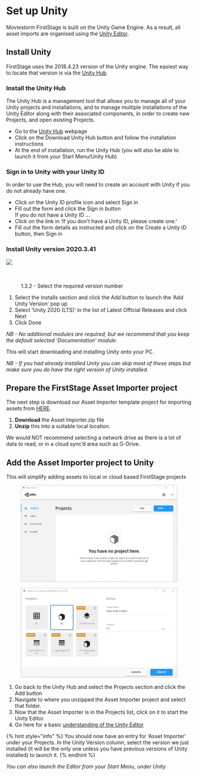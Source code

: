 # Set up Unity

Moviestorm FirstStage is built on the Unity Game Engine. As a result, all asset imports are organised using the [Unity Editor](https://docs.unity3d.com/Manual/UsingTheEditor.html).

## Install Unity

FirstStage uses the 2018.4.23 version of the Unity engine. The easiest way to locate that version is via the [Unity Hub](https://unity3d.com/get-unity/download).

### Install the Unity Hub

The Unity Hub is a management tool that allows you to manage all of your Unity projects and installations, and to manage multiple installations of the Unity Editor along with their associated components, in order to create new Projects, and open existing Projects.

* Go to the [Unity Hub](https://unity3d.com/get-unity/download) webpage
* Click on the Download Unity Hub button and follow the installation instructions
* At the end of installation, run the Unity Hub (you will also be able to launch it from your Start Menu/Unity Hub)

### Sign in to Unity with your Unity ID

In order to use the Hub, you will need to create an account with Unity if you do not already have one.

* Click on the Unity ID profile icon and select Sign in
* Fill out the form and click the Sign in button\
  If you do not have a Unity ID …
* Click on the link in ‘If you don't have a Unity ID, please create one.’
* Fill out the form details as instructed and click on the Create a Unity ID button, then Sign in

### Install Unity version 2020.3.41

![](https://firststage.moviestorm.co.uk/wp-content/uploads/2020/10/Unity-Hub-New-Install-1.jpg)

<figure><img src="https://firststage.moviestorm.co.uk/wp-content/uploads/2020/10/Unity-Hub-New-Install-2.jpg" alt=""><figcaption><p>1.3.2 - Select the required version number</p></figcaption></figure>

1. Select the Installs section and click the Add button to launch the ‘Add Unity Version’ pop up
2. Select ‘Unity 2020 (LTS)’ in the list of Latest Official Releases and click Next
3. Click Done

_NB - No additional modules are required, but we recommend that you keep the default selected ‘Documentation’ module._

This will start downloading and installing Unity onto your PC.

_NB - If you had already installed Unity you can skip most of these steps but make sure you do have the right version of Unity installed._

## Prepare the FirstStage Asset Importer project

The next step is download our Asset Importer template project for importing assets from [HERE](https://firststage.s3.eu-central-1.amazonaws.com/Asset+Importer.zip).

1. **Download** the Asset Importer.zip file
2. **Unzip** this into a suitable local location.

We would NOT recommend selecting a network drive as there is a lot of data to read, or in a cloud sync’d area such as G-Drive.

## Add the Asset Importer project to Unity

This will simplify adding assets to local or cloud based FirstStage projects

<figure><img src="../.gitbook/assets/image (9).png" alt=""><figcaption></figcaption></figure>

<figure><img src="../.gitbook/assets/image (12).png" alt=""><figcaption></figcaption></figure>

1. Go back to the Unity Hub and select the Projects section and click the Add button
2. Navigate to where you unzipped the Asset Importer project and select that folder.
3. Now that the Asset Importer is in the Projects list, click on it to start the Unity Editor.
4. Go here for a basic [understanding of the Unity Editor](https://firststage.moviestorm.co.uk/knowledgebase/unity-basics/)

{% hint style="info" %}
You should now have an entry for ‘Asset Importer’ under your Projects. In the Unity Version column, select the version we just installed (it will be the only one unless you have previous versions of Unity installed) to launch it.
{% endhint %}

_You can also launch the Editor from your Start Menu, under Unity_
